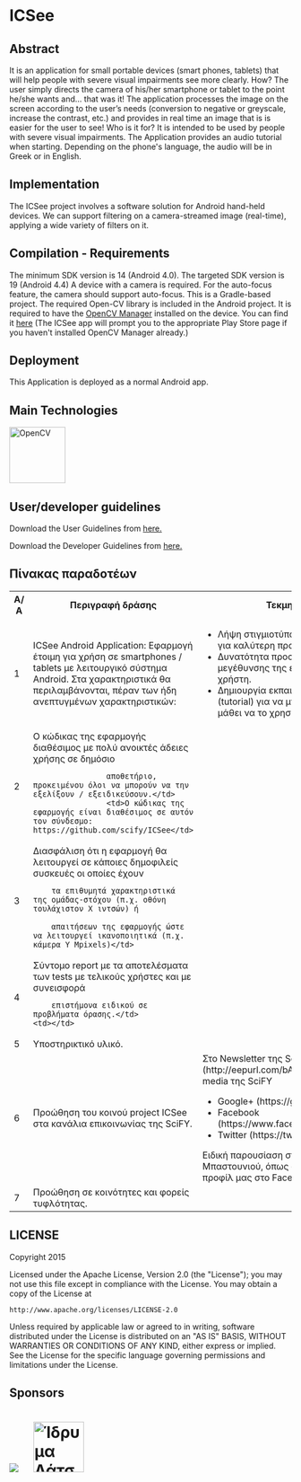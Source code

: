 ICSee
=======

Abstract
--------
It is an application for small portable devices (smart phones, tablets) that will help people with severe visual  impairments see more clearly.
How? The user simply directs the camera of his/her smartphone or tablet to the point he/she wants and… that was it! The application processes the image on the screen according to the user’s needs (conversion to negative or greyscale, increase the contrast, etc.) and provides in real time an image that is is easier for the user to see!
Who is it for?
It is intended to be used by people with severe visual impairments.
The Application provides an audio tutorial when starting. Depending on the phone's language, the audio will be in Greek or in English.

Implementation
--------------
The ICSee project involves a software solution for Android hand-held devices.
We can support filtering on a camera-streamed image (real-time), applying a wide variety of filters on it.

Compilation - Requirements
-----------
The minimum SDK version is 14 (Android 4.0). The targeted SDK version is 19 (Android 4.4)
A device with a camera is required. For the auto-focus feature, the camera should support auto-focus.
This is a Gradle-based project. The required Open-CV library is included in the Android project.
It is required to have the <a href="http://docs.opencv.org/2.4.11/platforms/android/service/doc/index.html">OpenCV Manager</a> installed on the device. You can find it <a href="https://play.google.com/store/apps/details?id=org.opencv.engine&hl=en">here</a>
(The ICSee app will prompt you to the appropriate Play Store page if you haven't installed OpenCV Manager already.)

Deployment
----------
This Application is deployed as a normal Android app.

Main Technologies
-----------------
<a href="http://opencv.org/"><img src="http://upload.wikimedia.org/wikipedia/commons/thumb/3/32/OpenCV_Logo_with_text_svg_version.svg/750px-OpenCV_Logo_with_text_svg_version.svg.png" alt="OpenCV" width="100px"></a>

[1]: http://www.scify.gr/site/en/projects/in-progress/icsee

User/developer guidelines
-------------------------
Download the User Guidelines from <a href="http://icstudy.projects.development1.scify.org/www/files/ICSeeAudioInstructionsGREN.pdf">here.</a>

Download the Developer Guidelines from <a href="http://icstudy.projects.development1.scify.org/www/files/ICSee_developer_guidelines.pdf">here.</a>

Πίνακας παραδοτέων
------------------

<table>
  <tr>
    <th width="50px">Α/ Α</th>
    <th>Περιγραφή δράσης</th>
    <th>Τεκμηρίωση</th>
  </tr>
  <tr>
    <td>1</td>
    <td>ICSee Android Application: Εφαρμογή έτοιμη για χρήση σε smartphones / tablets με
        λειτουργικό σύστημα Android. Στα χαρακτηριστικά θα περιλαμβάνονται, πέραν των ήδη
        ανεπτυγμένων χαρακτηριστικών:</td>
    <td><ul><li>Λήψη στιγμιοτύπου υψηλής ανάλυσης για καλύτερη προβολή</li>
                <li>Δυνατότητα προσαρμογής της μεγέθυνσης της εικόνας από το χρήστη.</li><li>Δημιουργία εκπαιδευτικής διαδικασίας (tutorial) για να μπορεί ο χρήστης να μάθει να
                το χρησιμοποιεί εύκολα.</li></ul></td>
                <td>Το ICSee υπάρχει διαθέσιμο για δωρεάν κατέβασμα στο Google Play σε αυτόν τον σύνδεσμο: https://goo.gl/WnNyzn</td>
  </tr>
  <tr>
    <td>2</td>
    <td colspan="1">Ο κώδικας της εφαρμογής διαθέσιμος με πολύ ανοικτές άδειες χρήσης σε δημόσιο

                    αποθετήριο, προκειμένου όλοι να μπορούν να την εξελίξουν / εξειδικεύσουν.</td>
                    <td>Ο κώδικας της εφαρμογής είναι διαθέσιμος σε αυτόν τον σύνδεσμο: https://github.com/scify/ICSee</td>
  </tr>
  <tr>
    <td>3</td>
    <td>Διασφάλιση ότι η εφαρμογή θα λειτουργεί σε κάποιες δημοφιλείς συσκευές οι οποίες έχουν

        τα επιθυμητά χαρακτηριστικά της ομάδας-στόχου (π.χ. οθόνη τουλάχιστον Χ ιντσών) ή

        απαιτήσεων της εφαρμογής ώστε να λειτουργεί ικανοποιητικά (π.χ. κάμερα Υ Μpixels)</td>
  </tr>
  <tr>
    <td>4</td>
    <td>Σύντομο report με τα αποτελέσματα των tests με τελικούς χρήστες και με συνεισφορά

        επιστήμονα ειδικού σε προβλήματα όρασης.</td>
    <td></td>
  </tr>
  <tr>
    <td>5</td>
    <td colspan="1">Υποστηρικτικό υλικό.</td>
    <td></td>
  </tr>
  <tr>
    <td>6</td>
    <td>Προώθηση του κοινού project ICSee στα κανάλια επικοινωνίας της SciFY.</td>
    <td>Στο Newsletter της SciFY (http://eepurl.com/bAuv11)
        Στα Social media της SciFY
        <ul>
        <li>Google+ (https://goo.gl/cLQQVR)</li>
        <li>Facebook
        (https://www.facebook.com/SciFY.org)</li>
        <li>Twitter
        (https://twitter.com/scify_org)</li>
        </ul>
        Ειδική παρουσίαση στην ημέρα Λευκού Μπαστουνιού, όπως φαίνεται και στο προφίλ μας στο Facebook</td>
  </tr>
  <tr>
  <td>7</td>
  <td>Προώθηση σε κοινότητες και φορείς τυφλότητας.</td>
  </tr>
</table>

LICENSE
-----------------

Copyright 2015

Licensed under the Apache License, Version 2.0 (the "License");
you may not use this file except in compliance with the License.
You may obtain a copy of the License at

    http://www.apache.org/licenses/LICENSE-2.0

Unless required by applicable law or agreed to in writing, software
distributed under the License is distributed on an "AS IS" BASIS,
WITHOUT WARRANTIES OR CONDITIONS OF ANY KIND, either express or implied.
See the License for the specific language governing permissions and
limitations under the License.

Sponsors
--------
<a href="http://www.scify.gr/site/en/"><img src="http://www.scify.gr/site/images/scify/scify_logo_108.png"></a>
<a href="http://www.latsis-foundation.org/" title="Ίδρυμα Λάτση" rel="home"><img style="height: 90px; margin-left: 20px;"  src="http://www.latsis-foundation.org/img/iePngs/logoEll.png" alt="Ίδρυμα Λάτση" title="Ίδρυμα Λάτση"></a>
=======
